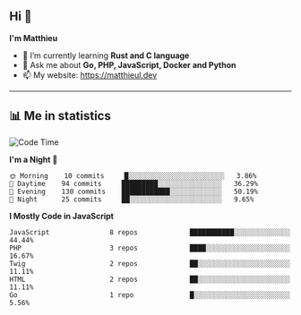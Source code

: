 ## Hi 👋
**I'm Matthieu**

- 🌱 I’m currently learning **Rust and C language**
- 💬 Ask me about **Go, PHP, JavaScript, Docker and Python**
- 📫 My website: https://matthieul.dev

-------

## 📊 Me in statistics
<!--START_SECTION:waka-->
![Code Time](http://img.shields.io/badge/Code%20Time-179%20hrs%2014%20mins-blue)

**I'm a Night 🦉** 

```text
🌞 Morning    10 commits     █░░░░░░░░░░░░░░░░░░░░░░░░   3.86% 
🌆 Daytime    94 commits     █████████░░░░░░░░░░░░░░░░   36.29% 
🌃 Evening    130 commits    ████████████░░░░░░░░░░░░░   50.19% 
🌙 Night      25 commits     ██░░░░░░░░░░░░░░░░░░░░░░░   9.65%

```


**I Mostly Code in JavaScript** 

```text
JavaScript               8 repos             ███████████░░░░░░░░░░░░░░   44.44% 
PHP                      3 repos             ████░░░░░░░░░░░░░░░░░░░░░   16.67% 
Twig                     2 repos             ██░░░░░░░░░░░░░░░░░░░░░░░   11.11% 
HTML                     2 repos             ██░░░░░░░░░░░░░░░░░░░░░░░   11.11% 
Go                       1 repo              █░░░░░░░░░░░░░░░░░░░░░░░░   5.56%

```



<!--END_SECTION:waka-->
